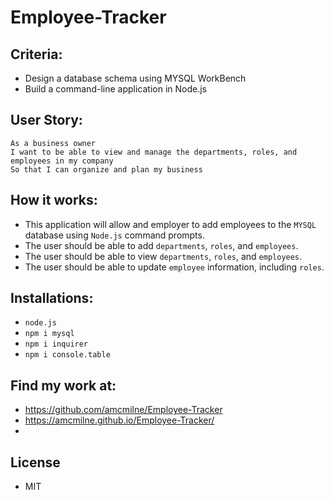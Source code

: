 # Employee-Tracker


## Criteria:

* Design a database schema using MYSQL WorkBench
* Build a command-line application in Node.js

## User Story: 
```
As a business owner
I want to be able to view and manage the departments, roles, and employees in my company
So that I can organize and plan my business
```


## How it works: 
* This application will allow and employer to add employees to the `MYSQL` database using `Node.js` command prompts.
* The user should be able to add  `departments`, `roles`, and `employees`.
* The user should be able to view `departments`, `roles`, and `employees`.
* The user should be able to update `employee` information, including `roles`.

## Installations: 
* `node.js`
* `npm i mysql`
* `npm i inquirer`
* `npm i console.table`

## Find my work at: 
* https://github.com/amcmilne/Employee-Tracker
* https://amcmilne.github.io/Employee-Tracker/
* 


## License
* MIT
